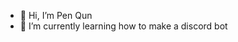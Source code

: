 - 👋 Hi, I’m Pen Qun
- 🌱 I’m currently learning how to make a discord bot

<!---
jerry921229000/jerry921229000 is a ✨ special ✨ repository because its `README.md` (this file) appears on your GitHub profile.
You can click the Preview link to take a look at your changes.
--->
